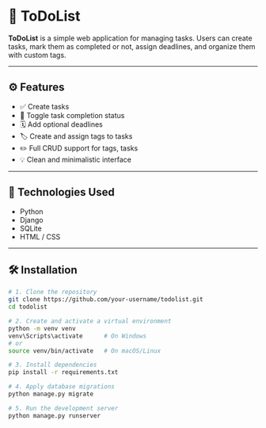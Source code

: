 # 📝 ToDoList

**ToDoList** is a simple web application for managing tasks. Users can create tasks, mark them as completed or not, assign deadlines, and organize them with custom tags.

---

## ⚙️ Features

- ✅ Create tasks
- 🔄 Toggle task completion status
- 🗓 Add optional deadlines
- 🏷 Create and assign tags to tasks
- ✏️ Full CRUD support for tags, tasks
- 💡 Clean and minimalistic interface

---

## 🚀 Technologies Used

- Python
- Django 
- SQLite 
- HTML / CSS

---

## 🛠 Installation

```bash
# 1. Clone the repository
git clone https://github.com/your-username/todolist.git
cd todolist

# 2. Create and activate a virtual environment
python -m venv venv
venv\Scripts\activate      # On Windows
# or
source venv/bin/activate   # On macOS/Linux

# 3. Install dependencies
pip install -r requirements.txt

# 4. Apply database migrations
python manage.py migrate

# 5. Run the development server
python manage.py runserver
```
 
